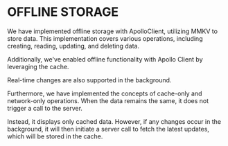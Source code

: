# OFFLINE STORAGE
We have implemented offline storage with ApolloClient, utilizing MMKV to store data. This implementation covers various operations, including creating, reading, updating, and deleting data. 

Additionally, we've enabled offline functionality with Apollo Client by leveraging the cache. 

Real-time changes are also supported in the background. 

Furthermore, we have implemented the concepts of cache-only and network-only operations. When the data remains the same, it does not trigger a call to the server. 

Instead, it displays only cached data. However, if any changes occur in the background, it will then initiate a server call to fetch the latest updates, which will be stored in the cache.
